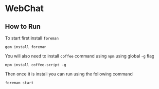 WebChat
=======

How to Run
---------------

To start first install `foreman`

  `gem install foreman`

You will also need to install `coffee` command using `npm` using global `-g` flag

  `npm install coffee-script -g`

Then once it is install you can run using the following command

  `foreman start`